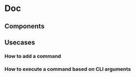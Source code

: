 # Doc

## Components
### 

## Usecases
### How to add a command
### How to execute a command based on CLI arguments